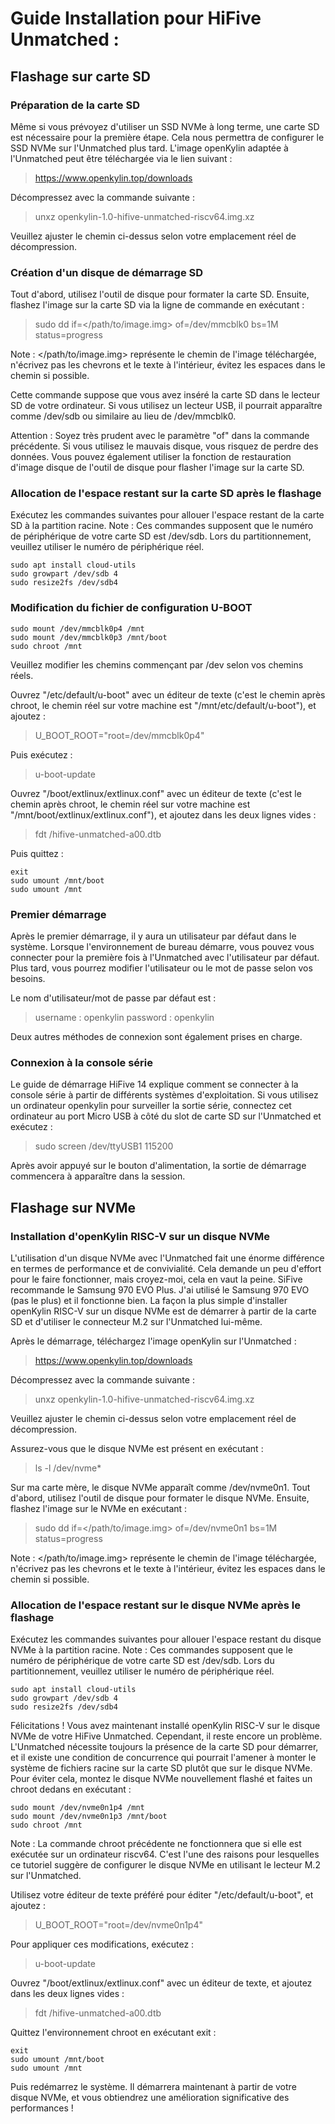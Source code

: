 

# Guide Installation pour HiFive Unmatched : 



## Flashage sur carte SD

### Préparation de la carte SD
Même si vous prévoyez d'utiliser un SSD NVMe à long terme, une carte SD est nécessaire pour la première étape. Cela nous permettra de configurer le SSD NVMe sur l'Unmatched plus tard. L'image openKylin adaptée à l'Unmatched peut être téléchargée via le lien suivant :
> https://www.openkylin.top/downloads

Décompressez avec la commande suivante :
> unxz openkylin-1.0-hifive-unmatched-riscv64.img.xz

Veuillez ajuster le chemin ci-dessus selon votre emplacement réel de décompression.

### Création d'un disque de démarrage SD
Tout d'abord, utilisez l'outil de disque pour formater la carte SD.
Ensuite, flashez l'image sur la carte SD via la ligne de commande en exécutant :
> sudo dd if=</path/to/image.img> of=/dev/mmcblk0 bs=1M status=progress

Note : </path/to/image.img> représente le chemin de l'image téléchargée, n'écrivez pas les chevrons et le texte à l'intérieur, évitez les espaces dans le chemin si possible.

Cette commande suppose que vous avez inséré la carte SD dans le lecteur SD de votre ordinateur. Si vous utilisez un lecteur USB, il pourrait apparaître comme /dev/sdb ou similaire au lieu de /dev/mmcblk0.

Attention : Soyez très prudent avec le paramètre "of" dans la commande précédente. Si vous utilisez le mauvais disque, vous risquez de perdre des données. Vous pouvez également utiliser la fonction de restauration d'image disque de l'outil de disque pour flasher l'image sur la carte SD.

### Allocation de l'espace restant sur la carte SD après le flashage
Exécutez les commandes suivantes pour allouer l'espace restant de la carte SD à la partition racine.
Note : Ces commandes supposent que le numéro de périphérique de votre carte SD est /dev/sdb. Lors du partitionnement, veuillez utiliser le numéro de périphérique réel.

```
sudo apt install cloud-utils
sudo growpart /dev/sdb 4
sudo resize2fs /dev/sdb4
```

### Modification du fichier de configuration U-BOOT
```
sudo mount /dev/mmcblk0p4 /mnt
sudo mount /dev/mmcblk0p3 /mnt/boot
sudo chroot /mnt
```
Veuillez modifier les chemins commençant par /dev selon vos chemins réels.

Ouvrez "/etc/default/u-boot" avec un éditeur de texte (c'est le chemin après chroot, le chemin réel sur votre machine est "/mnt/etc/default/u-boot"), et ajoutez :
> U_BOOT_ROOT="root=/dev/mmcblk0p4"

Puis exécutez :
> u-boot-update

Ouvrez "/boot/extlinux/extlinux.conf" avec un éditeur de texte (c'est le chemin après chroot, le chemin réel sur votre machine est "/mnt/boot/extlinux/extlinux.conf"), et ajoutez dans les deux lignes vides :
> fdt /hifive-unmatched-a00.dtb

Puis quittez :
```
exit
sudo umount /mnt/boot
sudo umount /mnt
```

### Premier démarrage
Après le premier démarrage, il y aura un utilisateur par défaut dans le système. Lorsque l'environnement de bureau démarre, vous pouvez vous connecter pour la première fois à l'Unmatched avec l'utilisateur par défaut. Plus tard, vous pourrez modifier l'utilisateur ou le mot de passe selon vos besoins.

Le nom d'utilisateur/mot de passe par défaut est :
> username : openkylin
> password : openkylin

Deux autres méthodes de connexion sont également prises en charge.

### Connexion à la console série
Le guide de démarrage HiFive 14 explique comment se connecter à la console série à partir de différents systèmes d'exploitation. Si vous utilisez un ordinateur openkylin pour surveiller la sortie série, connectez cet ordinateur au port Micro USB à côté du slot de carte SD sur l'Unmatched et exécutez :
> sudo screen /dev/ttyUSB1 115200

Après avoir appuyé sur le bouton d'alimentation, la sortie de démarrage commencera à apparaître dans la session.

## Flashage sur NVMe

### Installation d'openKylin RISC-V sur un disque NVMe
L'utilisation d'un disque NVMe avec l'Unmatched fait une énorme différence en termes de performance et de convivialité. Cela demande un peu d'effort pour le faire fonctionner, mais croyez-moi, cela en vaut la peine. SiFive recommande le Samsung 970 EVO Plus. J'ai utilisé le Samsung 970 EVO (pas le plus) et il fonctionne bien. La façon la plus simple d'installer openKylin RISC-V sur un disque NVMe est de démarrer à partir de la carte SD et d'utiliser le connecteur M.2 sur l'Unmatched lui-même.

Après le démarrage, téléchargez l'image openKylin sur l'Unmatched :
> https://www.openkylin.top/downloads

Décompressez avec la commande suivante :
> unxz openkylin-1.0-hifive-unmatched-riscv64.img.xz

Veuillez ajuster le chemin ci-dessus selon votre emplacement réel de décompression.

Assurez-vous que le disque NVMe est présent en exécutant :
> ls -l /dev/nvme*

Sur ma carte mère, le disque NVMe apparaît comme /dev/nvme0n1. Tout d'abord, utilisez l'outil de disque pour formater le disque NVMe. Ensuite, flashez l'image sur le NVMe en exécutant :
> sudo dd if=</path/to/image.img> of=/dev/nvme0n1 bs=1M status=progress

Note : </path/to/image.img> représente le chemin de l'image téléchargée, n'écrivez pas les chevrons et le texte à l'intérieur, évitez les espaces dans le chemin si possible.

### Allocation de l'espace restant sur le disque NVMe après le flashage
Exécutez les commandes suivantes pour allouer l'espace restant du disque NVMe à la partition racine.
Note : Ces commandes supposent que le numéro de périphérique de votre carte SD est /dev/sdb. Lors du partitionnement, veuillez utiliser le numéro de périphérique réel.

```
sudo apt install cloud-utils
sudo growpart /dev/sdb 4
sudo resize2fs /dev/sdb4
```

Félicitations ! Vous avez maintenant installé openKylin RISC-V sur le disque NVMe de votre HiFive Unmatched. Cependant, il reste encore un problème. L'Unmatched nécessite toujours la présence de la carte SD pour démarrer, et il existe une condition de concurrence qui pourrait l'amener à monter le système de fichiers racine sur la carte SD plutôt que sur le disque NVMe. Pour éviter cela, montez le disque NVMe nouvellement flashé et faites un chroot dedans en exécutant :

```
sudo mount /dev/nvme0n1p4 /mnt
sudo mount /dev/nvme0n1p3 /mnt/boot
sudo chroot /mnt
```

Note : La commande chroot précédente ne fonctionnera que si elle est exécutée sur un ordinateur riscv64. C'est l'une des raisons pour lesquelles ce tutoriel suggère de configurer le disque NVMe en utilisant le lecteur M.2 sur l'Unmatched.

Utilisez votre éditeur de texte préféré pour éditer "/etc/default/u-boot", et ajoutez :
> U_BOOT_ROOT="root=/dev/nvme0n1p4"

Pour appliquer ces modifications, exécutez :
> u-boot-update

Ouvrez "/boot/extlinux/extlinux.conf" avec un éditeur de texte, et ajoutez dans les deux lignes vides :
> fdt /hifive-unmatched-a00.dtb

Quittez l'environnement chroot en exécutant exit :
```
exit
sudo umount /mnt/boot
sudo umount /mnt
```

Puis redémarrez le système. Il démarrera maintenant à partir de votre disque NVMe, et vous obtiendrez une amélioration significative des performances !
